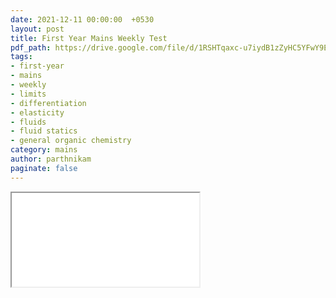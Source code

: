 ```yaml
---
date: 2021-12-11 00:00:00  +0530
layout: post
title: First Year Mains Weekly Test
pdf_path: https://drive.google.com/file/d/1RSHTqaxc-u7iydB1zZyHC5YFwY9EbeAf/preview?usp=drive_link
tags: 
- first-year
- mains
- weekly
- limits
- differentiation
- elasticity
- fluids
- fluid statics
- general organic chemistry
category: mains
author: parthnikam
paginate: false
---
```


<iframe class="embed-pdf" src="{{ page.pdf_path }}#toolbar=0" seamless="seamless" scrolling="no" style="overflow:hidden"></iframe>
